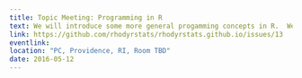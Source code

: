```yaml
---
title: Topic Meeting: Programming in R
text: We will introduce some more general progamming concepts in R.  We'll talk about functions and the basic control structures (e.g., loops, conditionals, etc.).
link: https://github.com/rhodyrstats/rhodyrstats.github.io/issues/13
eventlink: 
location: "PC, Providence, RI, Room TBD"
date: 2016-05-12 
---
```

